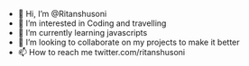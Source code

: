 - 👋 Hi, I’m @Ritanshusoni
- 👀 I’m interested in Coding and travelling
- 🌱 I’m currently learning javascripts
- 💞️ I’m looking to collaborate on my projects to make it better
- 📫 How to reach me twitter.com/ritanshusoni

<!---
Ritanshusoni/Ritanshusoni is a ✨ special ✨ repository because its `README.md` (this file) appears on your GitHub profile.
You can click the Preview link to take a look at your changes.
--->
